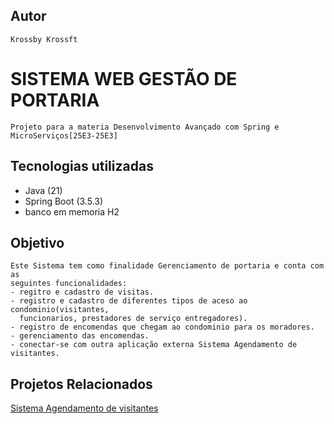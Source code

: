 ## Autor
    Krossby Krossft

# SISTEMA WEB GESTÃO DE PORTARIA

    Projeto para a materia Desenvolvimento Avançado com Spring e MicroServiços[25E3-25E3]

## Tecnologias utilizadas

- Java (21)
- Spring Boot (3.5.3)
- banco em memoria H2

## Objetivo

    Este Sistema tem como finalidade Gerenciamento de portaria e conta com as
    seguintes funcionalidades:
    - regitro e cadastro de visitas.
    - registro e cadastro de diferentes tipos de aceso ao condominio(visitantes,
      funcionarios, prestadores de serviço entregadores).
    - registro de encomendas que chegam ao condominio para os moradores.
    - gerenciamento das encomendas.
    - conectar-se com outra aplicação externa Sistema Agendamento de visitantes.

## Projetos Relacionados
[Sistema Agendamento de visitantes](https://github.com/krosscaal/infnet-agendamentoapi)


